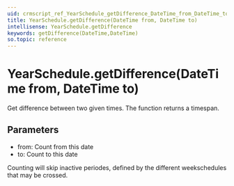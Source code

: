```yaml
---
uid: crmscript_ref_YearSchedule_getDifference_DateTime_from_DateTime_to
title: YearSchedule.getDifference(DateTime from, DateTime to)
intellisense: YearSchedule.getDifference
keywords: getDifference(DateTime,DateTime)
so.topic: reference
---
```


# YearSchedule.getDifference(DateTime from, DateTime to)

Get difference between two given times. The function returns a timespan.

## Parameters

* from: Count from this date
* to: Count to this date

Counting will skip inactive periodes, defined by the different weekschedules that may be crossed.

